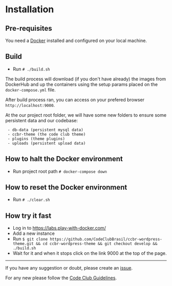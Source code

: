 # Installation

## Pre-requisites

You need a [Docker](https://docs.docker.com/engine/installation/) installed and configured on your local machine. 

## Build

 - Run `# ./build.sh`

 The build process will download (if you don't have already) the images from DockerHub and up the containers using the setup params placed on the `docker-compose.yml` file.

 After build process ran, you can access on your prefered browser `http://localhost:9000`.
 
 At the our project root folder, we will have some new folders to ensure some persistent data and our codebase:
 ```
  - db-data (persistent mysql data)
  - ccbr-theme (the code club theme)
  - plugins (theme plugins)
  - uploads (persistent upload data)
 ```

## How to halt the Docker environment

 - Run project root path `# docker-compose down`


## How to reset the Docker environment

 - Run `# ./clear.sh`

## How try it fast

- Log in to https://labs.play-with-docker.com/
- Add a new instance
- Run `$ git clone https://github.com/CodeClubBrasil/ccbr-wordpress-theme.git && cd ccbr-wordpress-theme && git checkout develop && ./build.sh`
- Wait for it and when it stops click on the link 9000 at the top of the page.

---

 If you have any suggestion or doubt, please create an [issue](https://github.com/CodeClubBrasil/ccbr-wordpress-theme/issues).

 For any new please follow the [Code Club Guidelines](https://styleguide.codeclubworld.org/).

 